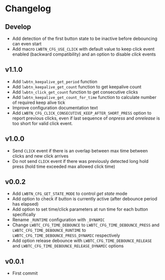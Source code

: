 # Changelog

## Develop

- Add detection of the first button state to be inactive before debouncing can even start
- Add macro `LWBTN_CFG_USE_CLICK` with default value to keep click event enabled (backward compatibility) and an option to disable *click* events

## v1.1.0

- Add `lwbtn_keepalive_get_period` function
- Add `lwbtn_keepalive_get_count` function to get keepalive count
- Add `lwbtn_click_get_count` function to get consecutive clicks
- Add `lwbtn_keepalive_get_count_for_time` function to calculate number of required keep alive tick
- Improve configuration documentation text
- Add `LWBTN_CFG_CLICK_CONSECUTIVE_KEEP_AFTER_SHORT_PRESS` option to report previous clicks, even if last sequence of *onpress* and *onrelease* is too short for valid click event.

## v1.0.0

- Send `CLICK` event if there is an overlap between max time between clicks and new click arrives
- Do not send `CLICK` event if there was previously detected long hold press (hold time exceeded max allowed click time)

## v0.0.2

- Add `LWBTN_CFG_GET_STATE_MODE` to control *get state* mode
- Add option to check if button is currently active (after debounce period has elapsed) 
- Add option to set time/click parameters at run time for each button specifically
- Rename `_RUNTIME` configuration with `_DYNAMIC` 
- Change `LWBTC_CFG_TIME_DEBOUNCE` to `LWBTC_CFG_TIME_DEBOUNCE_PRESS` and `LWBTC_CFG_TIME_DEBOUNCE_RUNTIME` to `LWBTC_CFG_TIME_DEBOUNCE_PRESS_DYNAMIC` respectively
- Add option release debounce with `LWBTC_CFG_TIME_DEBOUNCE_RELEASE` and `LWBTC_CFG_TIME_DEBOUNCE_RELEASE_DYNAMIC` options

## v0.0.1

- First commit